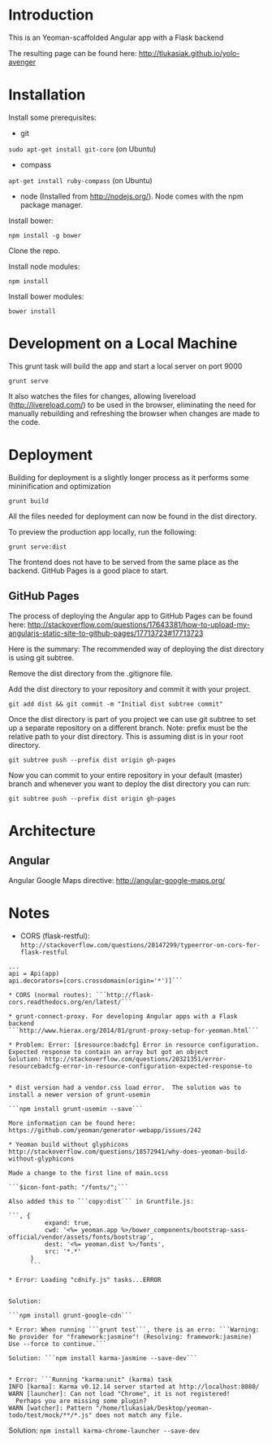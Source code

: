 # Introduction

This is an Yeoman-scaffolded Angular app with a Flask backend

The resulting page can be found here: http://tlukasiak.github.io/yolo-avenger


# Installation

Install some prerequisites:

* git

```sudo apt-get install git-core``` (on Ubuntu)

* compass

```apt-get install ruby-compass``` (on Ubuntu)

* node (Installed from http://nodejs.org/).  Node comes with the npm package manager.

Install bower:

```npm install -g bower```

Clone the repo.

Install node modules:

```npm install```
    
Install bower modules:

```bower install```

# Development on a Local Machine

This grunt task will build the app and start a local server on port 9000

```grunt serve```

It also watches the files for changes, allowing livereload (http://livereload.com/) to be used in the browser, eliminating the need for manually rebuilding and refreshing the browser when changes are made to the code.

# Deployment

Building for deployment is a slightly longer process as it performs some mininification and optimization

```grunt build```

All the files needed for deployment can now be found in the dist directory.

To preview the production app locally, run the following:

```grunt serve:dist```

The frontend does not have to be served from the same place as the backend. GitHub Pages is a good place to start.

## GitHub Pages

The process of deploying the Angular app to GitHub Pages can be found here: http://stackoverflow.com/questions/17643381/how-to-upload-my-angularjs-static-site-to-github-pages/17713723#17713723

Here is the summary:
The recommended way of deploying the dist directory is using git subtree.

Remove the dist directory from the .gitignore file.

Add the dist directory to your repository and commit it with your project.

```git add dist && git commit -m "Initial dist subtree commit"```

Once the dist directory is part of you project we can use git subtree to set up a separate repository on a different branch. Note: prefix must be the relative path to your dist directory. This is assuming dist is in your root directory.

```git subtree push --prefix dist origin gh-pages```

Now you can commit to your entire repository in your default (master) branch and whenever you want to deploy the dist directory you can run:

```git subtree push --prefix dist origin gh-pages```


# Architecture

## Angular
Angular Google Maps directive: http://angular-google-maps.org/

# Notes

* CORS (flask-restful): ```http://stackoverflow.com/questions/20147299/typeerror-on-cors-for-flask-restful```

```from flask.ext.restful.utils import cors
...
api = Api(app)
api.decorators=[cors.crossdomain(origin='*')]```

* CORS (normal routes): ```http://flask-cors.readthedocs.org/en/latest/```

* grunt-connect-proxy. For developing Angular apps with a Flask backend
```http://www.hierax.org/2014/01/grunt-proxy-setup-for-yeoman.html```

* Problem: Error: [$resource:badcfg] Error in resource configuration. Expected response to contain an array but got an object
Solution: http://stackoverflow.com/questions/20321351/error-resourcebadcfg-error-in-resource-configuration-expected-response-to


* dist version had a vendor.css load error.  The solution was to install a newer version of grunt-usemin

```npm install grunt-usemin --save```

More information can be found here: https://github.com/yeoman/generator-webapp/issues/242

* Yeoman build without glyphicons
http://stackoverflow.com/questions/18572941/why-does-yeoman-build-without-glyphicons

Made a change to the first line of main.scss

```$icon-font-path: "/fonts/";```

Also added this to ```copy:dist``` in Gruntfile.js:

```, {                                                   
          expand: true,
          cwd: '<%= yeoman.app %>/bower_components/bootstrap-sass-official/vendor/assets/fonts/bootstrap',
          dest: '<%= yeoman.dist %>/fonts',
          src: '*.*'
      }
      ```
      
* Error: Loading "cdnify.js" tasks...ERROR
   

Solution: 

```npm install grunt-google-cdn```

* Error: When running ```grunt test```, there is an erro: ```Warning: No provider for "framework:jasmine"! (Resolving: framework:jasmine) Use --force to continue.```

Solution: ```npm install karma-jasmine --save-dev```


* Error: ```Running "karma:unit" (karma) task
INFO [karma]: Karma v0.12.14 server started at http://localhost:8080/
WARN [launcher]: Can not load "Chrome", it is not registered!
  Perhaps you are missing some plugin?
WARN [watcher]: Pattern "/home/tlukasiak/Desktop/yeoman-todo/test/mock/**/*.js" does not match any file.
```

Solution: ```npm install karma-chrome-launcher --save-dev```


